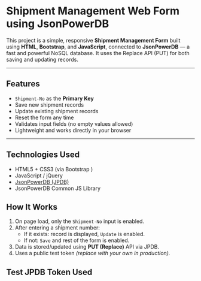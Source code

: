#  Shipment Management Web Form using JsonPowerDB

This project is a simple, responsive **Shipment Management Form** built using **HTML**, **Bootstrap**, and **JavaScript**, connected to **JsonPowerDB** — a fast and powerful NoSQL database. It uses the Replace API (PUT) for both saving and updating records.

---

##  Features

-  `Shipment-No` as the **Primary Key**
-  Save new shipment records
-  Update existing shipment records
-  Reset the form any time
-  Validates input fields (no empty values allowed)
-  Lightweight and works directly in your browser

---

##  Technologies Used

- HTML5 + CSS3 (via Bootstrap )
- JavaScript / jQuery
- [JsonPowerDB (JPDB)](https://login2explore.com/jpdb)
- JsonPowerDB Common JS Library



##  How It Works

1. On page load, only the `Shipment-No` input is enabled.
2. After entering a shipment number:
   - If it exists: record is displayed, `Update` is enabled.
   - If not: `Save` and rest of the form is enabled.
3. Data is stored/updated using **PUT (Replace)** API via JPDB.
4. Uses a public test token *(replace with your own in production).*



##  Test JPDB Token Used

